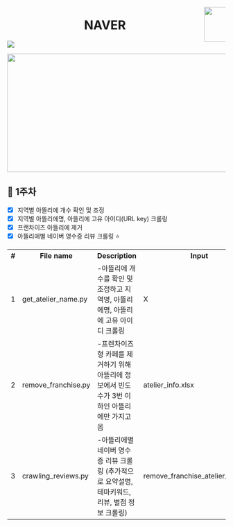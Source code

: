 <p></p>
<p><a target="_blank" href="https://www.naver.com"><img src="https://t1.daumcdn.net/cfile/tistory/99117C3F5D04CEE519" width="80" align="right" data-canonical-src="https://t1.daumcdn.net/cfile/tistory/99117C3F5D04CEE519" style="max-width:10%;"></a></p>
<h1 align="center">NAVER</h1>
<img src="https://camo.githubusercontent.com/c8e731861319e0de793d621c8cf3fdf98f7e883c/68747470733a2f2f696d672e736869656c64732e696f2f62616467652f707974686f6e2d76332e372d677265656e" data-canonical-src="https://img.shields.io/badge/python-v3.7-green" style="max-width:100%;">

<p><a target="_blank" rel="noopener noreferrer" href="https://camo.githubusercontent.com/3540a7c082ffac150fec6f70110f84382a43c6ed/68747470733a2f2f6966682e63632f672f30723073486c2e706e67"><img src="https://camo.githubusercontent.com/3540a7c082ffac150fec6f70110f84382a43c6ed/68747470733a2f2f6966682e63632f672f30723073486c2e706e67" border="0" data-canonical-src="https://ifh.cc/g/0r0sHl.png" style="width:506px; height:273px;"></a></p>
<h2>📙 1주차</h2>

- [X] 지역별 아뜰리에 개수 확인 및 조정
- [X] 지역별 아뜰리에명, 아뜰리에 고유 아이디(URL key) 크롤링
- [X] 프랜차이즈 아뜰리에 제거
- [X] 아뜰리에별 네이버 영수증 리뷰 크롤링 ⭐

<table>
<tr><th>#</th><th>File name</th><th>Description</th><th>Input</th><th>Output</th></tr>
<tr><td>1</td><td>get_atelier_name.py</td><td>-아뜰리에 개수를 확인 및 조정하고 지역명, 아뜰리에명, 아뜰리에 고유 아이디 크롤링</td><td>X</td><td>atelier_info.xlsx</td></tr>
<tr><td>2</td><td>remove_franchise.py</td><td>-프렌차이즈형 카페를 제거하기 위해 아뜰리에 정보에서 빈도수가 3번 이하인 아뜰리에만 가지고옴</td><td>atelier_info.xlsx</td><td>remove_franchise_atelier_info.xlsx</td></tr>
<tr><td>3</td><td>crawling_reviews.py</td><td>-아뜰리에별 네이버 영수증 리뷰 크롤링 (추가적으로 요약설명, 테마키워드, 리뷰, 별점 정보 크롤링)</td><td>remove_franchise_atelier_info.xlsx</td><td>atelier_reviews.xlsx</td></tr>
</table>
